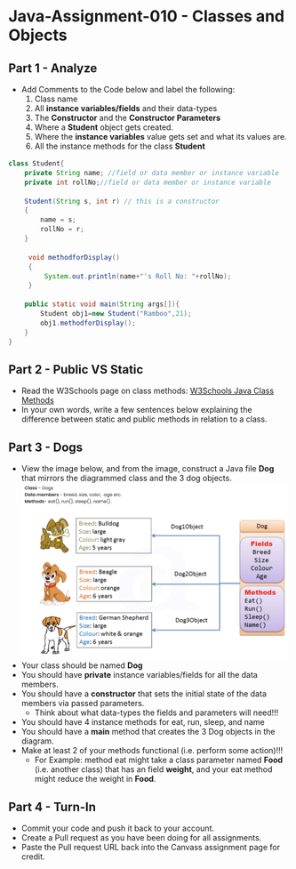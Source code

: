 # Java-Assignment-010 - Classes and Objects

## Part 1 - Analyze
* Add Comments to the Code below and label the following:
  1. Class name
  1. All **instance variables/fields** and their data-types
  1. The **Constructor** and the **Constructor Parameters**
  1. Where a **Student** object gets created.
  1. Where the **instance variables** value gets set and what its values are.
  1. All the instance methods for the class **Student**

```java
class Student{
    private String name; //field or data member or instance variable
    private int rollNo;//field or data member or instance variable
   
    Student(String s, int r) // this is a constructor
    {
   	    name = s;
   	    rollNo = r;
    }
   
     void methodforDisplay()
     {
         System.out.println(name+"'s Roll No: "+rollNo);
     }
   
    public static void main(String args[]){
        Student obj1=new Student("Ramboo",21);
        obj1.methodforDisplay();
    }
}
```

## Part 2 - Public VS Static
* Read the W3Schools page on class methods: [W3Schools Java Class Methods](https://www.w3schools.com/java/java_class_methods.asp)
* In your own words, write a few sentences below explaining the difference between static and public methods in relation to a class.

## Part 3 - Dogs
* View the image below, and from the image, construct a Java file **Dog** that mirrors the diagrammed class and the 3 dog objects.
![Dog Class](images/ClassVSObject.png)
* Your class should be named **Dog**
* You should have **private** instance variables/fields for all the data members.
* You should have a **constructor** that sets the initial state of the data members via passed parameters.
    * Think about what data-types the fields and parameters will need!!!
* You should have 4 instance methods for eat, run, sleep, and name
* You should have a **main** method that creates the 3 Dog objects in the diagram.
* Make at least 2 of your methods functional (i.e. perform some action)!!!
    * For Example: method eat might take a class parameter named **Food** (i.e. another class) that has an field **weight**, and your eat method might reduce the weight in **Food**.

## Part 4 - Turn-In
* Commit your code and push it back to your account.
* Create a Pull request as you have been doing for all assignments.
* Paste the Pull request URL back into the Canvass assignment page for credit.